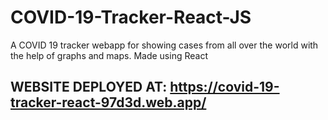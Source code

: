 # COVID-19-Tracker-React-JS
A COVID 19 tracker webapp for showing cases from all over the world with the help of graphs and maps. Made using React


## WEBSITE DEPLOYED AT: https://covid-19-tracker-react-97d3d.web.app/
